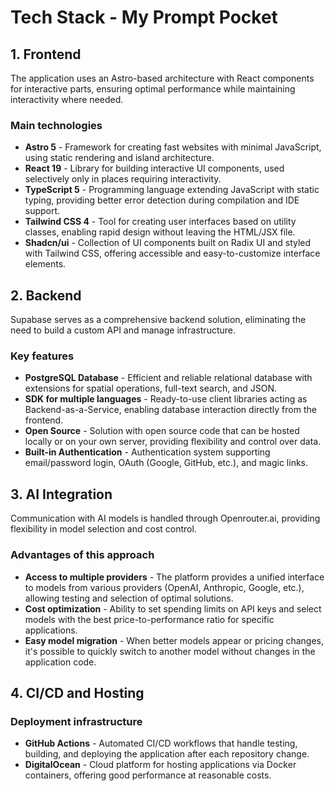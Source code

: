 # Tech Stack - My Prompt Pocket

## 1. Frontend

The application uses an Astro-based architecture with React components for interactive parts, ensuring optimal performance while maintaining interactivity where needed.

### Main technologies

- **Astro 5** - Framework for creating fast websites with minimal JavaScript, using static rendering and island architecture.
- **React 19** - Library for building interactive UI components, used selectively only in places requiring interactivity.
- **TypeScript 5** - Programming language extending JavaScript with static typing, providing better error detection during compilation and IDE support.
- **Tailwind CSS 4** - Tool for creating user interfaces based on utility classes, enabling rapid design without leaving the HTML/JSX file.
- **Shadcn/ui** - Collection of UI components built on Radix UI and styled with Tailwind CSS, offering accessible and easy-to-customize interface elements.

## 2. Backend

Supabase serves as a comprehensive backend solution, eliminating the need to build a custom API and manage infrastructure.

### Key features

- **PostgreSQL Database** - Efficient and reliable relational database with extensions for spatial operations, full-text search, and JSON.
- **SDK for multiple languages** - Ready-to-use client libraries acting as Backend-as-a-Service, enabling database interaction directly from the frontend.
- **Open Source** - Solution with open source code that can be hosted locally or on your own server, providing flexibility and control over data.
- **Built-in Authentication** - Authentication system supporting email/password login, OAuth (Google, GitHub, etc.), and magic links.

## 3. AI Integration

Communication with AI models is handled through Openrouter.ai, providing flexibility in model selection and cost control.

### Advantages of this approach

- **Access to multiple providers** - The platform provides a unified interface to models from various providers (OpenAI, Anthropic, Google, etc.), allowing testing and selection of optimal solutions.
- **Cost optimization** - Ability to set spending limits on API keys and select models with the best price-to-performance ratio for specific applications.
- **Easy model migration** - When better models appear or pricing changes, it's possible to quickly switch to another model without changes in the application code.

## 4. CI/CD and Hosting

### Deployment infrastructure

- **GitHub Actions** - Automated CI/CD workflows that handle testing, building, and deploying the application after each repository change.
- **DigitalOcean** - Cloud platform for hosting applications via Docker containers, offering good performance at reasonable costs.
